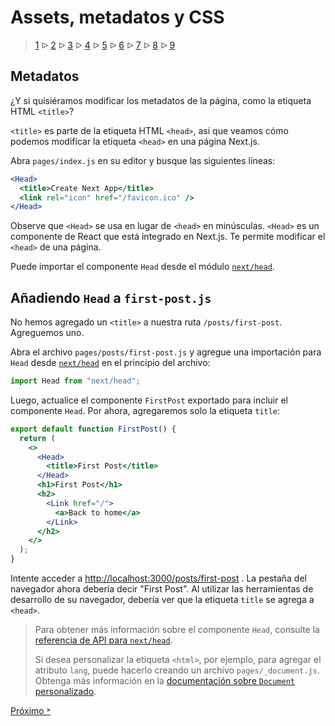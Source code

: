 # Assets, metadatos y CSS

> [1](./1.md) &#5125; [2](./2.md) &#5125; [3](./3.md) &#5125; [4](./4.md) &#5125; [5](./5.md) &#5125; [6](./6.md) &#5125; [7](./7.md) &#5125; [8](./8.md) &#5125; [9](./9.md)

## Metadatos

¿Y si quisiéramos modificar los metadatos de la página, como la etiqueta HTML `<title>`?

`<title>` es parte de la etiqueta HTML `<head>`, así que veamos cómo podemos modificar la etiqueta `<head>` en una página Next.js.

Abra `pages/index.js` en su editor y busque las siguientes líneas:

```jsx
<Head>
  <title>Create Next App</title>
  <link rel="icon" href="/favicon.ico" />
</Head>
```

Observe que `<Head>` se usa en lugar de `<head>` en minúsculas. `<Head>` es un componente de React que está integrado en Next.js. Te permite modificar el `<head>` de una página.

Puede importar el componente `Head` desde el módulo [`next/head`](https://nextjs.org/docs/api-reference/next/head).

## Añadiendo `Head` a `first-post.js`

No hemos agregado un `<title>` a nuestra ruta `/posts/first-post`. Agreguemos uno.

Abra el archivo `pages/posts/first-post.js` y agregue una importación para `Head` desde [`next/head`](https://nextjs.org/docs/api-reference/next/head) en el principio del archivo:

```jsx
import Head from "next/head";
```

Luego, actualice el componente `FirstPost` exportado para incluir el componente `Head`. Por ahora, agregaremos solo la etiqueta `title`:

```jsx
export default function FirstPost() {
  return (
    <>
      <Head>
        <title>First Post</title>
      </Head>
      <h1>First Post</h1>
      <h2>
        <Link href="/">
          <a>Back to home</a>
        </Link>
      </h2>
    </>
  );
}
```

Intente acceder a <http://localhost:3000/posts/first-post> . La pestaña del navegador ahora debería decir "First Post". Al utilizar las herramientas de desarrollo de su navegador, debería ver que la etiqueta `title` se agrega a `<head>`.

> Para obtener más información sobre el componente `Head`, consulte la [referencia de API para `next/head`](https://nextjs.org/docs/api-reference/next/head).
>
> Si desea personalizar la etiqueta `<html>`, por ejemplo, para agregar el atributo `lang`, puede hacerlo creando un archivo `pages/_document.js`. Obtenga más información en la [documentación sobre `Document` personalizado](https://nextjs.org/docs/advanced-features/custom-document).

[Próximo &#707;](./5.md)
